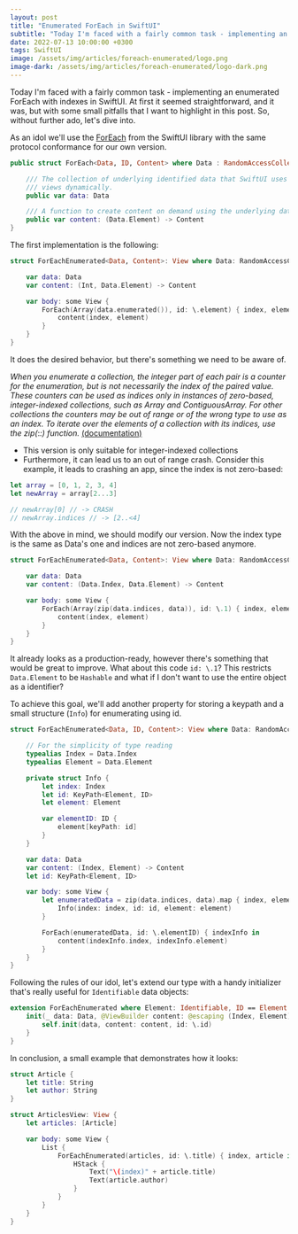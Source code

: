 ```yaml
---
layout: post
title: "Enumerated ForEach in SwiftUI"
subtitle: "Today I'm faced with a fairly common task - implementing an enumerated ForEach with indexes in SwiftUI. At first it seemed straightforward, and it was, but with some small pitfalls that I want to highlight in this post. So, without further ado, let's dive into."
date: 2022-07-13 10:00:00 +0300
tags: SwiftUI
image: /assets/img/articles/foreach-enumerated/logo.png
image-dark: /assets/img/articles/foreach-enumerated/logo-dark.png
---
```


Today I'm faced with a fairly common task - implementing an enumerated ForEach with indexes in SwiftUI. At first it seemed straightforward, and it was, but with some small pitfalls that I want to highlight in this post. So, without further ado, let's dive into.

As an idol we'll use the [ForEach](https://developer.apple.com/documentation/swiftui/foreach) from the SwiftUI library with the same protocol conformance for our own version.

```swift
public struct ForEach<Data, ID, Content> where Data : RandomAccessCollection, ID : Hashable {

    /// The collection of underlying identified data that SwiftUI uses to create
    /// views dynamically.
    public var data: Data

    /// A function to create content on demand using the underlying data.
    public var content: (Data.Element) -> Content
}
```

The first implementation is the following:

```swift
struct ForEachEnumerated<Data, Content>: View where Data: RandomAccessCollection, Data.Element: Hashable, Content: View {

    var data: Data
    var content: (Int, Data.Element) -> Content

    var body: some View {
        ForEach(Array(data.enumerated()), id: \.element) { index, element in
            content(index, element)
        }
    }
}
```

It does the desired behavior, but there's something we need to be aware of.

_When you enumerate a collection, the integer part of each pair is a counter for the enumeration, but is not necessarily the index of the paired value. These counters can be used as indices only in instances of zero-based, integer-indexed collections, such as Array and ContiguousArray. For other collections the counters may be out of range or of the wrong type to use as an index. To iterate over the elements of a collection with its indices, use the zip(_:_:) function._ [(documentation)](https://developer.apple.com/documentation/swift/array/enumerated())

- This version is only suitable for integer-indexed collections
- Furthermore, it can lead us to an out of range crash. Consider this example, it leads to crashing an app, since the index is not zero-based:

```swift
let array = [0, 1, 2, 3, 4]
let newArray = array[2...3]

// newArray[0] // -> CRASH
// newArray.indices // -> [2..<4]
```

With the above in mind, we should modify our version. Now the index type is the same as Data's one and indices are not zero-based anymore.

```swift
struct ForEachEnumerated<Data, Content>: View where Data: RandomAccessCollection, Data.Element: Hashable, Content: View {

    var data: Data
    var content: (Data.Index, Data.Element) -> Content

    var body: some View {
        ForEach(Array(zip(data.indices, data)), id: \.1) { index, element in
            content(index, element)
        }
    }
}
```

It already looks as a production-ready, however there's something that would be great to improve. What about this code `id: \.1`? This restricts `Data.Element` to be `Hashable` and what if I don't want to use the entire object as a identifier? 

To achieve this goal, we'll add another property for storing a keypath and a small structure (`Info`) for enumerating using id.

```swift
struct ForEachEnumerated<Data, ID, Content>: View where Data: RandomAccessCollection, ID: Hashable, Content: View {

    // For the simplicity of type reading
    typealias Index = Data.Index
    typealias Element = Data.Element

    private struct Info {
        let index: Index
        let id: KeyPath<Element, ID>
        let element: Element

        var elementID: ID {
            element[keyPath: id]
        }
    }

    var data: Data
    var content: (Index, Element) -> Content
    let id: KeyPath<Element, ID>

    var body: some View {
        let enumeratedData = zip(data.indices, data).map { index, element in
            Info(index: index, id: id, element: element)
        }

        ForEach(enumeratedData, id: \.elementID) { indexInfo in
            content(indexInfo.index, indexInfo.element)
        }
    }
}
```

Following the rules of our idol, let's extend our type with a handy initializer that's really useful for `Identifiable` data objects: 

```swift
extension ForEachEnumerated where Element: Identifiable, ID == Element.ID {
    init(_ data: Data, @ViewBuilder content: @escaping (Index, Element) -> Content) {
        self.init(data, content: content, id: \.id)
    }
}
```

In conclusion, a small example that demonstrates how it looks:

```swift
struct Article {
    let title: String
    let author: String
}

struct ArticlesView: View {
    let articles: [Article]

    var body: some View {
        List {
            ForEachEnumerated(articles, id: \.title) { index, article in
                HStack {
                    Text("\(index)" + article.title)
                    Text(article.author)
                }
            }
        }
    }
}
```